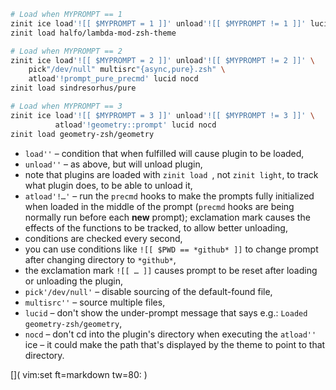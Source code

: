 ```zsh
# Load when MYPROMPT == 1
zinit ice load'![[ $MYPROMPT = 1 ]]' unload'![[ $MYPROMPT != 1 ]]' lucid
zinit load halfo/lambda-mod-zsh-theme

# Load when MYPROMPT == 2
zinit ice load'![[ $MYPROMPT = 2 ]]' unload'![[ $MYPROMPT != 2 ]]' \
    pick"/dev/null" multisrc"{async,pure}.zsh" \
    atload'!prompt_pure_precmd' lucid nocd
zinit load sindresorhus/pure

# Load when MYPROMPT == 3
zinit ice load'![[ $MYPROMPT = 3 ]]' unload'![[ $MYPROMPT != 3 ]]' \
          atload'!geometry::prompt' lucid nocd
zinit load geometry-zsh/geometry
```

- `load''` – condition that when fulfilled will cause plugin to be loaded,
- `unload''` – as above, but will unload plugin,
- note that plugins are loaded with <code>zinit load </code>, not `zinit
   light`, to track what plugin does, to be able to unload it,
- `atload'!…'` – run the `precmd` hooks to make the prompts fully initialized
   when loaded in the middle of the prompt (`precmd` hooks are being normally
   run before each **new** prompt); exclamation mark causes the effects of the
   functions to be tracked, to allow better unloading,
- conditions are checked every second,
- you can use conditions like `![[ $PWD == *github* ]]` to change prompt after
   changing directory to `*github*`,
- the exclamation mark `![[ … ]]` causes prompt to be reset after loading or
   unloading the plugin,
- `pick'/dev/null'` – disable sourcing of the default-found file,
- `multisrc''` – source multiple files,
- `lucid` – don't show the under-prompt message that says e.g.: `Loaded
   geometry-zsh/geometry`,
- `nocd` – don't cd into the plugin's directory when executing the `atload''`
   ice – it could make the path that's displayed by the theme to point to that
   directory.

[]( vim:set ft=markdown tw=80: )
